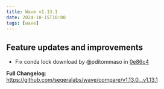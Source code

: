 ```yaml
---
title: Wave v1.13.1
date: 2024-10-15T10:00
tags: [wave]
---
```


## Feature updates and improvements

* Fix conda lock download by @pditommaso in [0e86c4](https://github.com/seqeralabs/wave/commit/0e86c4a3a19b1838af40282c00986a89d623cf3e)

**Full Changelog**: https://github.com/seqeralabs/wave/compare/v1.13.0...v1.13.1

